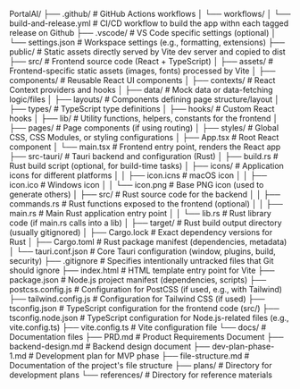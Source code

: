 PortalAI/
├── .github/                     # GitHub Actions workflows
│   └── workflows/
│       └── build-and-release.yml  # CI/CD workflow to build the app withn each tagged release on Github
├── .vscode/                     # VS Code specific settings (optional)
│   └── settings.json            # Workspace settings (e.g., formatting, extensions)
├── public/                      # Static assets directly served by Vite dev server and copied to dist
├── src/                         # Frontend source code (React + TypeScript)
│   ├── assets/                  # Frontend-specific static assets (images, fonts) processed by Vite
│   ├── components/              # Reusable React UI components
│   ├── contexts/              # React Context providers and hooks
│   ├── data/                  # Mock data or data-fetching logic/files
│   ├── layouts/               # Components defining page structure/layout
│   ├── types/                 # TypeScript type definitions
│   ├── hooks/                   # Custom React hooks
│   ├── lib/                     # Utility functions, helpers, constants for the frontend
│   ├── pages/                   # Page components (if using routing)
│   ├── styles/                  # Global CSS, CSS Modules, or styling configurations
│   ├── App.tsx                  # Root React component
│   └── main.tsx                 # Frontend entry point, renders the React app
├── src-tauri/                   # Tauri backend and configuration (Rust)
│   ├── build.rs                 # Rust build script (optional, for build-time tasks)
│   ├── icons/                   # Application icons for different platforms
│   │   ├── icon.icns            # macOS icon
│   │   ├── icon.ico             # Windows icon
│   │   └── icon.png             # Base PNG icon (used to generate others)
│   ├── src/                     # Rust source code for the backend
│   │   ├── commands.rs          # Rust functions exposed to the frontend (optional)
│   │   ├── main.rs              # Main Rust application entry point
│   │   └── lib.rs               # Rust library code (if main.rs calls into a lib)
│   ├── target/                  # Rust build output directory (usually gitignored)
│   ├── Cargo.lock               # Exact dependency versions for Rust
│   ├── Cargo.toml               # Rust package manifest (dependencies, metadata)
│   └── tauri.conf.json          # Core Tauri configuration (window, plugins, build, security)
├── .gitignore                   # Specifies intentionally untracked files that Git should ignore
├── index.html                   # HTML template entry point for Vite
├── package.json                 # Node.js project manifest (dependencies, scripts)
├── postcss.config.js            # Configuration for PostCSS (if used, e.g., with Tailwind)
├── tailwind.config.js           # Configuration for Tailwind CSS (if used)
├── tsconfig.json                # TypeScript configuration for the frontend code (src/)
├── tsconfig.node.json           # TypeScript configuration for Node.js-related files (e.g., vite.config.ts)
├── vite.config.ts               # Vite configuration file
└── docs/                         # Documentation files
    ├── PRD.md                    # Product Requirements Document
    ├── backend-design.md         # Backend design document
    ├── dev-plan-phase-1.md       # Development plan for MVP phase
    ├── file-structure.md         # Documentation of the project's file structure
    ├── plans/                    # Directory for development plans
    └── references/               # Directory for reference materials
